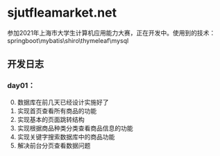 # sjutfleamarket.net
参加2021年上海市大学生计算机应用能力大赛，正在开发中。使用到的技术：springboot\mybatis\shiro\thymeleaf\mysql

## 开发日志
### day01：
 0. 数据库在前几天已经设计实施好了
 1. 实现首页查看所有商品的功能
 2. 实现基本的页面跳转结构
 3. 实现根据商品种类分类查看商品信息的功能
 4. 实现关键字搜索数据库中的商品功能
 5. 解决前台分页查看数据问题
